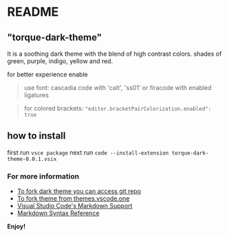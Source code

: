 # README

## "torque-dark-theme"

It is a soothing dark theme with the blend of high contrast colors. shades of green, purple, indigo, yellow and red.

for better experience enable

> use font: cascadia code with 'calt', 'ss01' or firacode with enabled ligatures

> for colored brackets: `"editor.bracketPairColorization.enabled": true`

## how to install

first run `vsce package`
next run `code --install-extension torque-dark-theme-0.0.1.vsix`

### For more information

-   [To fork dark theme you can access git repo](https://github.com/Iktisad/torque-dark-theme.git)
-   [To fork theme from themes.vscode.one](https://themes.vscode.one/theme/Iktisad/bUD4e2jl)
-   [Visual Studio Code's Markdown Support](http://code.visualstudio.com/docs/languages/markdown)
-   [Markdown Syntax Reference](https://help.github.com/articles/markdown-basics/)

**Enjoy!**
